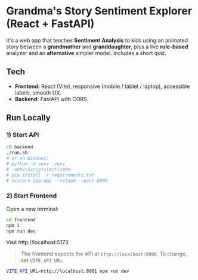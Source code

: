 # Grandma's Story Sentiment Explorer (React + FastAPI)

It's a web app that teaches **Sentiment Analysis** to kids using an animated story
between a **grandmother** and **granddaughter**, plus a live **rule-based** analyzer and an **alternative**
simpler model. Includes a short quiz.

## Tech
- **Frontend:** React (Vite), responsive (mobile / tablet / laptop), accessible labels, smooth UX.
- **Backend:** FastAPI with CORS. 

## Run Locally

### 1) Start API
```bash
cd backend
./run.sh
# or on Windows:
# python -m venv .venv
# .venv\Scripts\activate
# pip install -r requirements.txt
# uvicorn app:app --reload --port 8000
```

### 2) Start Frontend
Open a new terminal:
```bash
cd frontend
npm i
npm run dev
```
Visit http://localhost:5173

> The frontend expects the API at `http://localhost:8000`. To change, set `VITE_API_URL`:
```bash
VITE_API_URL=http://localhost:8001 npm run dev
```
